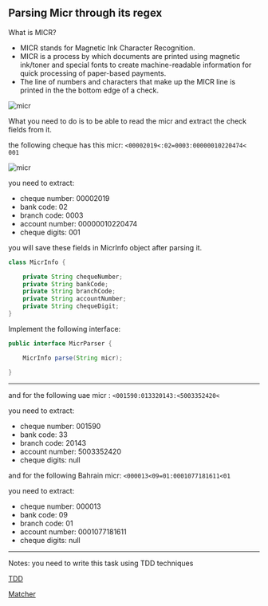 ## Parsing Micr through its regex
What is MICR?
- MICR stands for Magnetic Ink Character Recognition.
- MICR is a process by which documents are printed using magnetic ink/toner and special fonts to create machine-readable information for quick processing of paper-based payments. 
- The line of numbers and characters that make up the MICR line is printed in the the bottom edge of a check.

![micr](https://user-images.githubusercontent.com/70616946/96759235-6bf8c680-13e0-11eb-97f6-4b6d336add4c.png)


What you need to do is to be able to read the micr and extract the check fields from it.

the following cheque has this micr: ``<00002019<:02=0003:00000010220474< 001``

![micr](https://user-images.githubusercontent.com/70616946/96759289-803cc380-13e0-11eb-9ac9-dc5a56e99dbb.jpg)


you need to extract:
- cheque number: 00002019
- bank code: 02
- branch code: 0003
- account number: 00000010220474
- cheque digits: 001

you will save these fields in MicrInfo object after parsing it.

```java
class MicrInfo {

    private String chequeNumber;
    private String bankCode;
    private String branchCode;
    private String accountNumber;
    private String chequeDigit;
}
```

Implement the following interface:
```java
public interface MicrParser {

    MicrInfo parse(String micr);

}
```

--------------------
and for the following uae micr : ``<001590:013320143:<5003352420<``

you need to extract:
- cheque number: 001590
- bank code: 33
- branch code: 20143
- account number: 5003352420
- cheque digits: null

and for the following Bahrain micr: ``<000013<09=01:0001077181611<01``

you need to extract:
- cheque number: 000013
- bank code: 09
- branch code: 01
- account number: 0001077181611
- cheque digits: null

--------------------
Notes: you need to write this task using TDD techniques

[TDD](https://www.freecodecamp.org/news/test-driven-development-what-it-is-and-what-it-is-not-41fa6bca02a2/)


[Matcher](http://tutorials.jenkov.com/java-regex/matcher.html)
